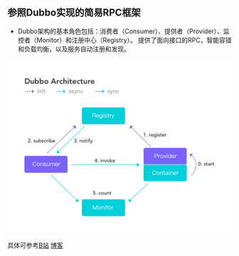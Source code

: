 ## 参照Dubbo实现的简易RPC框架

- Dubbo架构的基本角色包括：消费者（Consumer）、提供者（Provider）、监控者（Monitor）和注册中心（Registry）。
提供了面向接口的RPC，智能容错和负载均衡，以及服务自动注册和发现。

![Dubbo体系架构](meta/architecture.png)

具体可参考[B站](https://www.bilibili.com/video/BV17J411y7ae?p=3)
[博客](https://www.cnblogs.com/lameclimber/p/10852668.html)